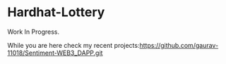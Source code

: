 # Hardhat-Lottery

 Work In Progress.


While you are here check my recent projects:https://github.com/gaurav-11018/Sentiment-WEB3_DAPP.git
